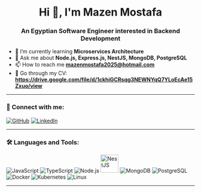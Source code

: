 <h1 align="center">Hi 👋, I'm Mazen Mostafa</h1>
<h3 align="center">An Egyptian Software Engineer interested in Backend Development</h3>

- 🌱 I’m currently learning **Microservices Architecture**
- 💬 Ask me about **Node.js, Express.js, NestJS, MongoDB, PostgreSQL**
- 📫 How to reach me **mazenmostafa2025@hotmail.com**
- 📄 Go through my CV: **https://drive.google.com/file/d/1ckhiGCRsqg3NEWNYqQ7YLoEcAe15Zxuo/view**

---

### 🤝 **Connect with me:**
<p align="left">
<a href="https://github.com/MazenMostafa2025" target="blank"><img align="center" src="https://img.icons8.com/fluency/48/github.png" alt="GitHub" /></a>
<a href="https://www.linkedin.com/in/mazen-mostafa-a5393720b/" target="blank"><img align="center" src="https://img.icons8.com/fluency/48/linkedin.png" alt="LinkedIn" /></a>
</p>

---

### 🛠️ **Languages and Tools:**
<p align="left">
  <img src="https://img.icons8.com/color/48/javascript.png" alt="JavaScript" />
  <img src="https://img.icons8.com/fluency/48/typescript.png" alt="TypeScript" />
  <img src="https://img.icons8.com/color/48/nodejs.png" alt="Node.js" />
  <img src="https://www.svgrepo.com/show/373872/nestjs.svg" alt="NestJS" width="48" height="48"/>
  <img src="https://img.icons8.com/color/48/mongodb.png" alt="MongoDB" />
  <img src="https://img.icons8.com/color/48/postgreesql.png" alt="PostgreSQL" />
  <img src="https://img.icons8.com/color/48/docker.png" alt="Docker" />
  <img src="https://img.icons8.com/color/48/kubernetes.png" alt="Kubernetes" />
  <img src="https://img.icons8.com/color/48/linux.png" alt="Linux" />
</p>

---


<!--
**MazenMostafa2025/MazenMostafa2025** is a ✨ _special_ ✨ repository because its `README.md` (this file) appears on your GitHub profile.

Here are some ideas to get you started:

- 🔭 I’m currently working on ...
- 🌱 I’m currently learning ...
- 👯 I’m looking to collaborate on ...
- 🤔 I’m looking for help with ...
- 💬 Ask me about ...
- 📫 How to reach me: ...
- 😄 Pronouns: ...
- ⚡ Fun fact: ...
-->
